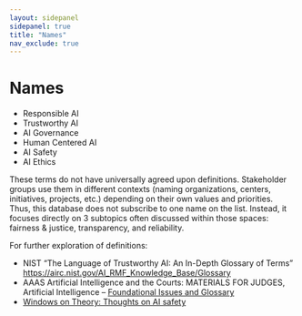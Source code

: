 ```yaml
---
layout: sidepanel
sidepanel: true
title: "Names"
nav_exclude: true
---
```


# Names 
- Responsible AI
- Trustworthy AI
- AI Governance
- Human Centered AI
- AI Safety
- AI Ethics

These terms do not have universally agreed upon definitions. Stakeholder groups use them in different contexts (naming organizations, centers, initiatives, projects, etc.) depending on their own values and priorities. Thus, this database does not subscribe to one name on the list. Instead, it focuses directly on 3 subtopics often discussed within those spaces: fairness & justice, transparency, and reliability.

For further exploration of definitions:
- NIST “The Language of Trustworthy AI: An In-Depth Glossary of Terms” https://airc.nist.gov/AI_RMF_Knowledge_Base/Glossary  
- AAAS Artificial Intelligence and the Courts: MATERIALS FOR JUDGES, Artificial Intelligence – <a href="https://www.aaas.org/sites/default/files/2022-09/Paper%201_AI%20Foundational%20Issues_NIST_FINAL.pdf?adobe_mc=MCMID%3D28184402771370035972070700203311801975%7CMCORGID%3D242B6472541199F70A4C98A6%2540AdobeOrg%7CTS%3D1665504690" target="_blank" style="text-decoration: underline;">Foundational Issues and Glossary</a>
- <a href="https://windowsontheory.org/2023/04/12/thoughts-on-ai-safety/ " target="_blank" style="text-decoration: underline;">Windows on Theory: Thoughts on AI safety</a>
